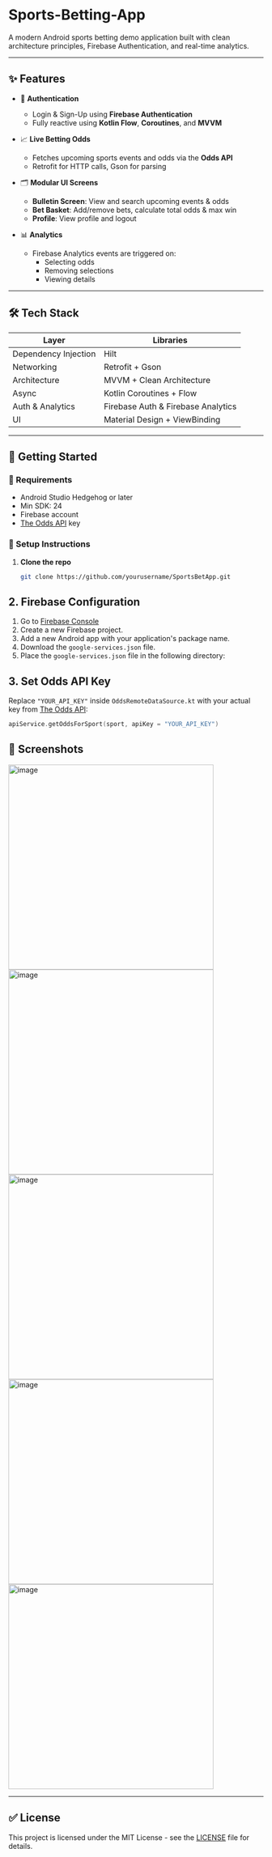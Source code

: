 # Sports-Betting-App

A modern Android sports betting demo application built with clean architecture principles, Firebase Authentication, and real-time analytics.

---

## ✨ Features

- 🔐 **Authentication**
    - Login & Sign-Up using **Firebase Authentication**
    - Fully reactive using **Kotlin Flow**, **Coroutines**, and **MVVM**

- 📈 **Live Betting Odds**
    - Fetches upcoming sports events and odds via the **Odds API**
    - Retrofit for HTTP calls, Gson for parsing

- 🗂️ **Modular UI Screens**
    - **Bulletin Screen**: View and search upcoming events & odds
    - **Bet Basket**: Add/remove bets, calculate total odds & max win
    - **Profile**: View profile and logout

- 📊 **Analytics**
    - Firebase Analytics events are triggered on:
        - Selecting odds
        - Removing selections
        - Viewing details

---

## 🛠 Tech Stack

| Layer        | Libraries |
|--------------|-----------|
| Dependency Injection | Hilt |
| Networking   | Retrofit + Gson |
| Architecture | MVVM + Clean Architecture |
| Async        | Kotlin Coroutines + Flow |
| Auth & Analytics | Firebase Auth & Firebase Analytics |
| UI           | Material Design + ViewBinding |

---

## 🚀 Getting Started

### 🔧 Requirements

- Android Studio Hedgehog or later
- Min SDK: 24
- Firebase account
- [The Odds API](https://the-odds-api.com/) key

### 🧩 Setup Instructions

1. **Clone the repo**

   ```bash
   git clone https://github.com/yourusername/SportsBetApp.git

## 2. Firebase Configuration

1. Go to [Firebase Console](https://console.firebase.google.com/)
2. Create a new Firebase project.
3. Add a new Android app with your application's package name.
4. Download the `google-services.json` file.
5. Place the `google-services.json` file in the following directory:

## 3. Set Odds API Key

Replace `"YOUR_API_KEY"` inside `OddsRemoteDataSource.kt` with your actual key from [The Odds API](https://the-odds-api.com/):

```kotlin
apiService.getOddsForSport(sport, apiKey = "YOUR_API_KEY")
```



## 📸 Screenshots

<img width="405" alt="image" src="https://github.com/user-attachments/assets/190b03dc-9b1d-45fa-99c7-343bf82f3e91" /> 
<img width="405" alt="image" src="https://github.com/user-attachments/assets/afdaaf18-5bc0-41e2-a425-ef6408e3ffdf" />
<img width="405" alt="image" src="https://github.com/user-attachments/assets/59fffaef-9c35-48ce-9d37-b17abab3b000" />
<img width="405" alt="image" src="https://github.com/user-attachments/assets/945aaccb-7a7b-4ede-b1c8-bee2c89f79d4" />
<img width="405" alt="image" src="https://github.com/user-attachments/assets/4017dbf9-bf46-4d8b-9ee2-cd412f6d844a" />





---

## ✅ License

This project is licensed under the MIT License - see the [LICENSE](LICENSE) file for details.


